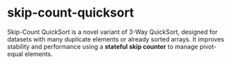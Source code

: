 # skip-count-quicksort
Skip-Count QuickSort is a novel variant of 3-Way QuickSort, designed for  datasets with many duplicate elements or already sorted arrays.   It improves stability and performance using a **stateful skip counter**  to manage pivot-equal elements.
